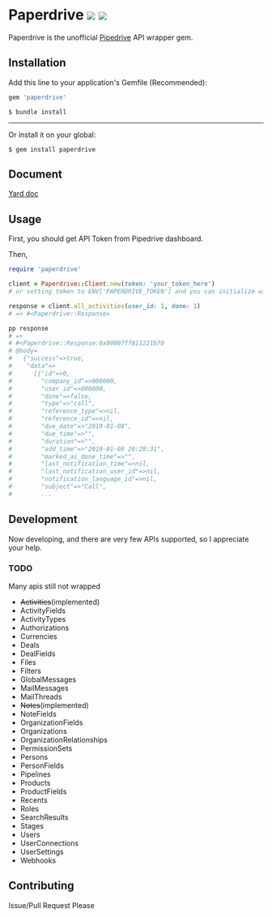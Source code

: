 # Paperdrive ![](https://img.shields.io/travis/rnitta/Paperdrive/master.svg?style=popout-square) ![](https://img.shields.io/gem/v/Paperdrive.svg?style=popout-square)

Paperdrive is the unofficial [Pipedrive](https://www.pipedrive.com/) API wrapper gem.  


## Installation

Add this line to your application's Gemfile (Recommended):

```ruby
gem 'paperdrive'
```

```shell
$ bundle install
```

---

Or install it on your global:

```shell
$ gem install paperdrive
```

## Document
[Yard doc](https://paperdrive-doc.netlify.com/)

## Usage

First, you should get API Token from Pipedrive dashboard.

Then,

```ruby
require 'paperdrive'

client = Paperdrive::Client.new(token: 'your_token_here')
# or setting token to ENV['PAPERDRIVE_TOKEN'] and you can initialize with `Paperdrive::Client.new`.

response = client.all_activities(user_id: 1, done: 1)
# => #<Paperdrive::Response> 

pp response
# =>
# #<Paperdrive::Response:0x00007ff811221b70
# @body=
#   {"success"=>true,
#    "data"=>
#      [{"id"=>0,
#        "company_id"=>000000,
#        "user_id"=>000000,
#        "done"=>false,
#        "type"=>"call",
#        "reference_type"=>nil,
#        "reference_id"=>nil,
#        "due_date"=>"2019-01-08",
#        "due_time"=>"",
#        "duration"=>"",
#        "add_time"=>"2019-01-08 20:28:31",
#        "marked_as_done_time"=>"",
#        "last_notification_time"=>nil,
#        "last_notification_user_id"=>nil,
#        "notification_language_id"=>nil,
#        "subject"=>"Call",
#        ...

```


## Development

Now developing, and there are very few APIs supported, so I appreciate your help.


### TODO
Many apis still not wrapped

- ~~Activities~~(implemented)
- ActivityFields
- ActivityTypes
- Authorizations
- Currencies
- Deals
- DealFields
- Files
- Filters
- GlobalMessages
- MailMessages
- MailThreads
- ~~Notes~~(implemented)
- NoteFields
- OrganizationFields
- Organizations
- OrganizationRelationships
- PermissionSets
- Persons
- PersonFields
- Pipelines
- Products
- ProductFields
- Recents
- Roles
- SearchResults
- Stages
- Users
- UserConnections
- UserSettings
- Webhooks

## Contributing

Issue/Pull Request Please
